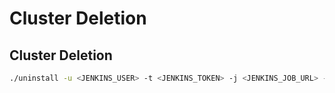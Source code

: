 # Cluster Deletion


## Cluster Deletion

```bash
./uninstall -u <JENKINS_USER> -t <JENKINS_TOKEN> -j <JENKINS_JOB_URL> -n <CLUSTER_NAME>
```

